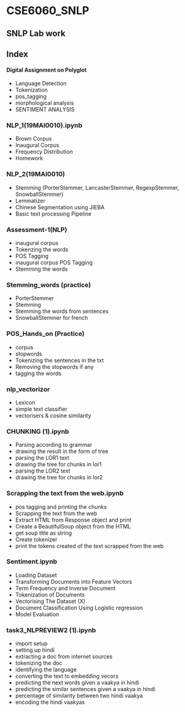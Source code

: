 # CSE6060_SNLP
## SNLP Lab work

## Index

#### Digital Assignment on Polyglot
   * Language Detection
   * Tokenization
   * pos_tagging 
   * morphological analysis
   * SENTIMENT ANALYSIS

### NLP_1(19MAI0010).ipynb
   * Brown Corpus
   * Inaugural Corpus
   * Frequency Distribution
   * Homework
   
### NLP_2(19MAI0010)
   * Stemming (PorterStemmer, LancasterStemmer, RegexpStemmer, SnowballStemmer)
   * Lemmatizer
   * Chinese Segmentation using JIEBA
   * Basic text processing Pipeline
   
### Assessment-1(NLP)
   * inaugural corpus
   * Tokenzing the words
   * POS Tagging
   * inaugural corpus POS Tagging
   * Stemming the words
   
### Stemming_words (practice)
   * PorterStemmer
   * Stemming
   * Stemming the words from sentences
   * SnowballStemmer for french

### POS_Hands_on (Practice)
   * corpus
   * stopwords
   * Tokenizing the sentences in the txt
   * Removing the stopwords if any
   * tagging the words
   
### nlp_vectorizor
   * Lexicon
   * simple text classifier
   * vectorisers & cosine similarity
 
### CHUNKING (1).ipynb
   * Parsing according to grammar
   * drawing the result in the form  of tree
   * parsing the LOR1 text
   * drawing the tree for chunks in lor1
   * parsing the LOR2 text
   * drawing the tree for chunks in lor2
   
### Scrapping the text from the web.ipynb
   * pos tagging and printing the chunks
   * Scrapping the text from the web
   * Extract HTML from Response object and print
   * Create a BeautifulSoup object from the HTML
   * get soup title as string
   * Create tokenizer
   * print the tokens created of the text scrapped from the web
   
### Sentiment.ipynb
   * Loading Dataset
   * Transforming Documents into Feature Vectors
   * Term Frequency and Inverse Document
   * Tokenization of Documents
   * Vectorising The Dataset (X)
   * Document Classification Using Logistic regression
   * Model Evaluation
### task3_NLPREVIEW2 (1).ipynb
   * import setup
   * setting up hindi
   * extracting a doc from internet sources
   * tokenizing the doc
   * identifying the language
   * converting the text to embedding vecors
   * predicting the next words given a vaakya in hindi
   * predicting the similar sentences given a vaakya in hindi
   * percentage of similarity between two hindi vaakya
   * encoding the hindi vaakyas
